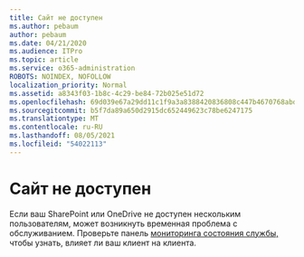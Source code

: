 ```yaml
---
title: Сайт не доступен
ms.author: pebaum
author: pebaum
ms.date: 04/21/2020
ms.audience: ITPro
ms.topic: article
ms.service: o365-administration
ROBOTS: NOINDEX, NOFOLLOW
localization_priority: Normal
ms.assetid: a8343f03-1b8c-4c29-be84-72b025e51d72
ms.openlocfilehash: 69d039e67a29dd11c1f9a3a8388420836808c447b4670768abd3dae36d80f8a2
ms.sourcegitcommit: b5f7da89a650d2915dc652449623c78be6247175
ms.translationtype: MT
ms.contentlocale: ru-RU
ms.lasthandoff: 08/05/2021
ms.locfileid: "54022113"
---
```

# <a name="site-is-not-available"></a>Сайт не доступен

Если ваш SharePoint или OneDrive не доступен нескольким пользователям, может возникнуть временная проблема с обслуживанием. Проверьте панель [мониторинга состояния службы,](https://admin.microsoft.com/AdminPortal/Home#/servicehealth) чтобы узнать, влияет ли ваш клиент на клиента. 
  

